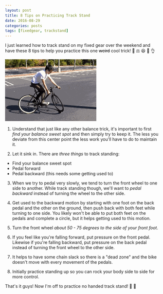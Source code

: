 ```yaml
---
layout: post
title: 8 Tips on Practicing Track Stand
date: 2016-08-29
categories: posts
tags: [fixedgear, trackstand]
---
```


I just learned how to track stand on my fixed gear over the weekend and have these 8 tips to help you practice this one ~~weird~~ cool trick! 🚴 ⚖ 😆 🙌 👌

![trackstand](/assets/images/trackstand.gif)

1. Understand that just like any other balance trick, it's important to first _find your balance sweet spot_ and then simply try to keep it. The less you deviate from this center point the less work you'll have to do to maintain it.

2. Let it sink in. There are _three things_ to track standing:
  - Find your balance sweet spot
  - Pedal forward
  - Pedal backward (this needs some getting used to)

3. When we try to pedal very slowly, we tend to turn the front wheel to one side to another. While track standing though, we'll want to _pedal backward_ instead of turning the wheel to the other side.

4. Get used to the backward motion by starting with one foot on the back pedal and the other on the ground, then push back with both feet while turning to one side. You likely won't be able to put both feet on the pedals and complete a circle, but it helps getting used to this motion.

5. Turn the front wheel _about 50 - 75 degrees to the side of your front foot_.

6. If you feel like you're falling forward, put pressure on the front pedal. Likewise if you're falling backward, put pressure on the back pedal instead of turning the front wheel to the other side.

7. It helps to have some chain slack so there is a "dead zone" and the bike doesn't move with every movement of the pedals.

8. Initially practice standing up so you can rock your body side to side for more control.

That's it guys! Now I'm off to practice no handed track stand! 🚴 💨
